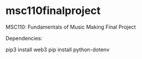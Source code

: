 # msc110finalproject
MSC110: Fundamentals of Music Making Final Project

Dependencies:

pip3 install web3
pip install python-dotenv
